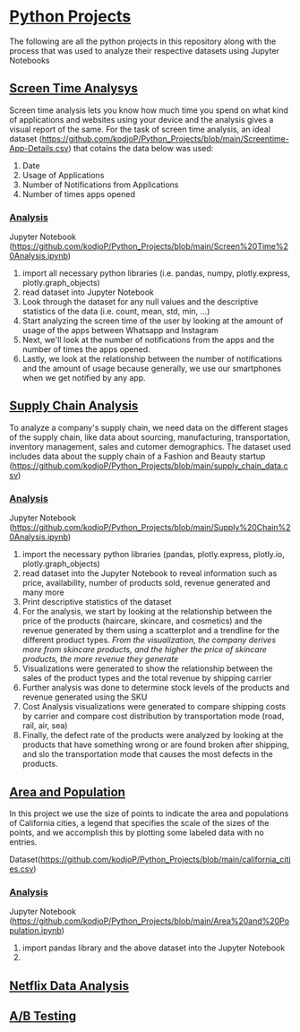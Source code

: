 # <ins>Python Projects</ins>

The following are all the python projects in this repository along with the process that was used to analyze their respective datasets using Jupyter Notebooks

## <ins>Screen Time Analysys</ins>

Screen time analysis lets you know how much time you spend on what kind of applications and websites using your device and the analysis gives a visual report of the same. For the task of screen time analysis, an ideal dataset (https://github.com/kodjoP/Python_Projects/blob/main/Screentime-App-Details.csv) that cotains the data below was used:

1. Date
2. Usage of Applications
3. Number of Notifications from Applications
4. Number of times apps opened

### <ins>Analysis</ins>

Jupyter Notebook (https://github.com/kodjoP/Python_Projects/blob/main/Screen%20Time%20Analysis.ipynb)
1. import all necessary python libraries (i.e. pandas, numpy, plotly.express, plotly.graph_objects)
2. read dataset into Jupyter Notebook
3. Look through the dataset for any null values and the descriptive statistics of the data (i.e. count, mean, std, min, ...)
4. Start analyzing the screen time of the user by looking at the amount of usage of the apps between Whatsapp and Instagram
5. Next, we'll look at the number of notifications from the apps and the number of times the apps opened.
6. Lastly, we look at the relationship between the number of notifications and the amount of usage because generally, we use our smartphones when we get notified by any app.

## <ins>Supply Chain Analysis</ins>

To analyze a company's supply chain, we need data on the different stages of the supply chain, like data about sourcing, manufacturing, transportation, inventory management, sales and cutomer demographics. The dataset used includes data about the supply chain of a Fashion and Beauty startup (https://github.com/kodjoP/Python_Projects/blob/main/supply_chain_data.csv)

### <ins>Analysis</ins>

Jupyter Notebook (https://github.com/kodjoP/Python_Projects/blob/main/Supply%20Chain%20Analysis.ipynb)
1. import the necessary python libraries (pandas, plotly.express, plotly.io, plotly.graph_objects)
2. read dataset into the Jupyter Notebook to reveal information such as price, availability, number of products sold, revenue generated and many more
3. Print descriptive statistics of the dataset
4. For the analysis, we start by looking at the relationship between the price of the products (haircare, skincare, and cosmetics) and the revenue generated by them using a scatterplot and a trendline for the different product types. *From the visualization, the company derives more from skincare products, and the higher the price of skincare products, the more revenue they generate*
6. Visualizations were generated to show the relationship between the sales of the product types and the total revenue by shipping carrier
7. Further analysis was done to determine stock levels of the products and revenue generated using the SKU
8. Cost Analysis visualizations were generated to compare shipping costs by carrier and compare cost distribution by transportation mode (road, rail, air, sea)
9. Finally, the defect rate of the products were analyzed by looking at the products that have something wrong or are found broken after shipping, and slo the transportation mode that causes the most defects in the products.

## <ins>Area and Population</ins>

In this project we use the size of points to indicate the area and populations of California cities, a legend that specifies the scale of the sizes of the points, and we accomplish this by plotting some labeled data with no entries.

Dataset(https://github.com/kodjoP/Python_Projects/blob/main/california_cities.csv)

### <ins>Analysis</ins>

Jupyter Notebook (https://github.com/kodjoP/Python_Projects/blob/main/Area%20and%20Population.ipynb)
1. import pandas library and the above dataset into the Jupyter Notebook
2. 

## <ins>Netflix Data Analysis</ins>


## <ins>A/B Testing</ins>
